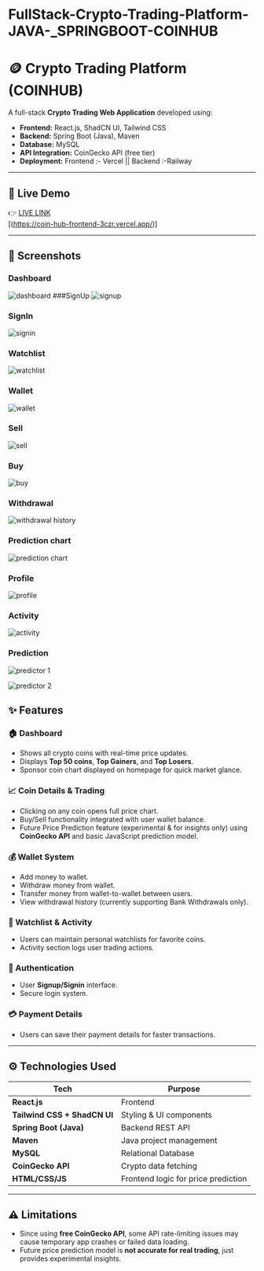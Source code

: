 # FullStack-Crypto-Trading-Platform-JAVA-_SPRINGBOOT-COINHUB

# 🪙 Crypto Trading Platform (COINHUB)

A full-stack **Crypto Trading Web Application** developed using:

- **Frontend:** React.js, ShadCN UI, Tailwind CSS
- **Backend:** Spring Boot (Java), Maven
- **Database:** MySQL
- **API Integration:** CoinGecko API (free tier)
- **Deployment:** Frontend :- Vercel || Backend :-Railway
                   

---

## 🚀 Live Demo

👉 [LIVE LINK](#)  
[(https://coin-hub-frontend-3czr.vercel.app/)]

---

## 📸 Screenshots

### Dashboard
![dashboard](https://github.com/user-attachments/assets/83659ef6-4c76-4430-ab3d-84a44d3acb4d)
###SignUp
![signup](https://github.com/user-attachments/assets/0d8e09a8-540e-4bfa-a42a-bfc23c3bcee1)
### SignIn
![signin](https://github.com/user-attachments/assets/5561195d-a942-47e7-be34-74b923bfe1dc)
### Watchlist
![watchlist](https://github.com/user-attachments/assets/69993806-981e-4983-aa7d-777f4ab1e2a2)
### Wallet
![wallet](https://github.com/user-attachments/assets/b84209d5-b253-4514-b366-58942a23f4d0)
### Sell
![sell](https://github.com/user-attachments/assets/fb0671a6-e1c3-42b6-af50-e044ef4c0199)
### Buy
![buy](https://github.com/user-attachments/assets/7535dd78-ecc3-4e9d-957d-a20a1af8369f)
### Withdrawal
![withdrawal history](https://github.com/user-attachments/assets/d579c6ae-b264-486c-84e0-dc3381ccff39)
### Prediction chart
![prediction chart](https://github.com/user-attachments/assets/11a19fcb-064a-47ad-b987-81772c0f8059)
### Profile
![profile](https://github.com/user-attachments/assets/839d3b8d-eeb1-4de4-86ff-cba6fae5cdce)
### Activity
![activity](https://github.com/user-attachments/assets/e7de362f-d48e-4597-9c2c-ffb81df2f764)
### Prediction
![predictor 1](https://github.com/user-attachments/assets/e880096e-5b03-4e96-aedb-5d9f79ccdb9e)

![predictor 2](https://github.com/user-attachments/assets/38b68879-1b58-4303-8b8c-bd800deac4a3)


## ✨ Features

### 🏠 Dashboard

- Shows all crypto coins with real-time price updates.
- Displays **Top 50 coins**, **Top Gainers**, and **Top Losers**.
- Sponsor coin chart displayed on homepage for quick market glance.

### 📈 Coin Details & Trading

- Clicking on any coin opens full price chart.
- Buy/Sell functionality integrated with user wallet balance.
- Future Price Prediction feature (experimental & for insights only) using **CoinGecko API** and basic JavaScript prediction model.

### 💰 Wallet System

- Add money to wallet.
- Withdraw money from wallet.
- Transfer money from wallet-to-wallet between users.
- View withdrawal history (currently supporting Bank Withdrawals only).

### 🔔 Watchlist & Activity

- Users can maintain personal watchlists for favorite coins.
- Activity section logs user trading actions.

### 🔐 Authentication

- User **Signup/Signin** interface.
- Secure login system.

### 💳 Payment Details

- Users can save their payment details for faster transactions.

---

## ⚙️ Technologies Used

| Tech | Purpose |
| ---- | ------- |
| **React.js** | Frontend |
| **Tailwind CSS + ShadCN UI** | Styling & UI components |
| **Spring Boot (Java)** | Backend REST API |
| **Maven** | Java project management |
| **MySQL** | Relational Database |
| **CoinGecko API** | Crypto data fetching |
| **HTML/CSS/JS** | Frontend logic for price prediction |

---

## ⚠️ Limitations

- Since using **free CoinGecko API**, some API rate-limiting issues may cause temporary app crashes or failed data loading.
- Future price prediction model is **not accurate for real trading**, just provides experimental insights.


